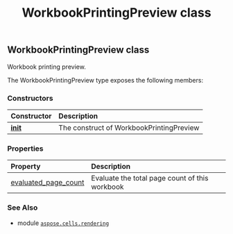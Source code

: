 ﻿---
title: WorkbookPrintingPreview class
second_title: Aspose.Cells for Python via .NET API References
description: 
type: docs
weight: 140
url: /aspose.cells.rendering/workbookprintingpreview/
is_root: false
---

## WorkbookPrintingPreview class

Workbook printing preview.



The WorkbookPrintingPreview type exposes the following members:

### Constructors
| Constructor | Description |
| :- | :- |
| [__init__](/cells/python-net/aspose.cells.rendering/workbookprintingpreview/__init__/#aspose.cells.Workbook-aspose.cells.rendering.ImageOrPrintOptions) | The construct of WorkbookPrintingPreview |


### Properties
| Property | Description |
| :- | :- |
| [evaluated_page_count](/cells/python-net/aspose.cells.rendering/workbookprintingpreview/evaluated_page_count) | Evaluate the total page count of this workbook |



### See Also
* module [`aspose.cells.rendering`](..)
